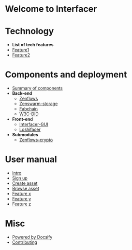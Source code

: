 # Welcome to Interfacer
 

# Technology  
 - **List of tech features**
  - [Feature1](https://github.com/LedgerProject/Anastasis)
  - [Feature2](https://github.com/LedgerProject/e_privacycentralapp)

# Components and deployment 
 - [Summary of components](/pages/components.md)
 - **Back-end**
   - [Zenflows](/pages/zenflows.md)
   - [Zenswarm-storage](/pages/zenswarm-storage.md)
   - [Fabchain](/pages/fabchain.md)
   - [W3C-DID](https://new.dyne.org/W3C-DID/#/)
 - **Front-end**
   - [Interfacer-GUI](/pages/interfacer-gui.md)
   - [Loshifacer](/pages/loshifacer.md)
 - **Submodules**
   - [Zenflows-crypto](/pages/zenflows-crypto)

# User manual  
  - [Intro](https://github.com/LedgerProject/Anastasis)
  - [Sign up](https://github.com/LedgerProject/e_privacycentralapp)
  - [Create asset](https://github.com/LedgerProject/e_privacycentralapp)
  - [Browse asset](https://github.com/LedgerProject/e_privacycentralapp)
  - [Feature x](https://github.com/LedgerProject/e_privacycentralapp)
  - [Feature y](https://github.com/LedgerProject/e_privacycentralapp)
  - [Feature z](https://github.com/LedgerProject/e_privacycentralapp)

# Misc
 - [Powered by Docsify](https://docsify.js.org/)
 - [Contributing](/general/contributing.md)


<!--- Comments here --->